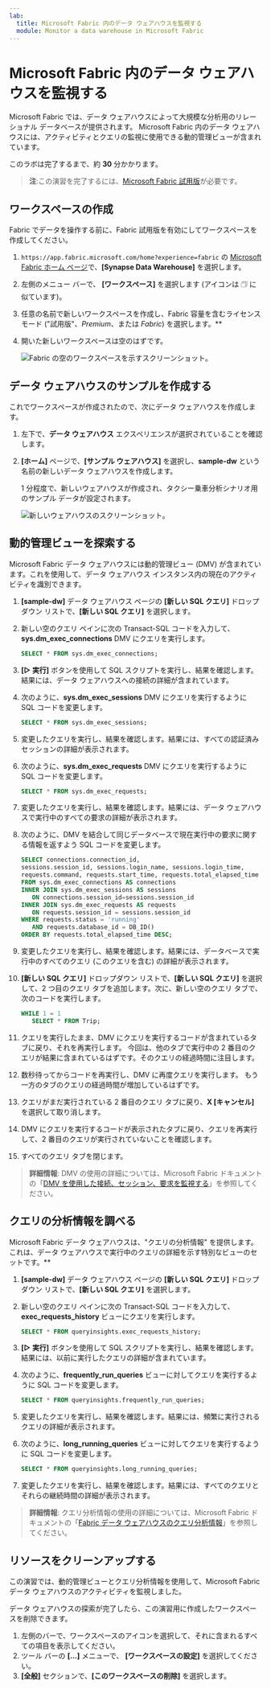 ```yaml
---
lab:
  title: Microsoft Fabric 内のデータ ウェアハウスを監視する
  module: Monitor a data warehouse in Microsoft Fabric
---
```


# Microsoft Fabric 内のデータ ウェアハウスを監視する

Microsoft Fabric では、データ ウェアハウスによって大規模な分析用のリレーショナル データベースが提供されます。 Microsoft Fabric 内のデータ ウェアハウスには、アクティビティとクエリの監視に使用できる動的管理ビューが含まれています。

このラボは完了するまで、約 **30** 分かかります。

> **注**:この演習を完了するには、[Microsoft Fabric 試用版](https://learn.microsoft.com/fabric/get-started/fabric-trial)が必要です。

## ワークスペースの作成

Fabric でデータを操作する前に、Fabric 試用版を有効にしてワークスペースを作成してください。

1. `https://app.fabric.microsoft.com/home?experience=fabric` の [Microsoft Fabric ホーム ページ](https://app.fabric.microsoft.com/home?experience=fabric)で、**[Synapse Data Warehouse]** を選択します。
1. 左側のメニュー バーで、 **[ワークスペース]** を選択します (アイコンは &#128455; に似ています)。
1. 任意の名前で新しいワークスペースを作成し、Fabric 容量を含むライセンス モード ("試用版"、*Premium*、または *Fabric*) を選択します。**
1. 開いた新しいワークスペースは空のはずです。

    ![Fabric の空のワークスペースを示すスクリーンショット。](./Images/new-workspace.png)

## データ ウェアハウスのサンプルを作成する

これでワークスペースが作成されたので、次にデータ ウェアハウスを作成します。

1. 左下で、**データ ウェアハウス** エクスペリエンスが選択されていることを確認します。
1. **[ホーム]** ページで、**[サンプル ウェアハウス]** を選択し、**sample-dw** という名前の新しいデータ ウェアハウスを作成します。

    1 分程度で、新しいウェアハウスが作成され、タクシー乗車分析シナリオ用のサンプル データが設定されます。

    ![新しいウェアハウスのスクリーンショット。](./Images/sample-data-warehouse.png)

## 動的管理ビューを探索する

Microsoft Fabric データ ウェアハウスには動的管理ビュー (DMV) が含まれています。これを使用して、データ ウェアハウス インスタンス内の現在のアクティビティを識別できます。

1. **[sample-dw]** データ ウェアハウス ページの **[新しい SQL クエリ]** ドロップダウン リストで、**[新しい SQL クエリ]** を選択します。
1. 新しい空のクエリ ペインに次の Transact-SQL コードを入力して、**sys.dm_exec_connections** DMV にクエリを実行します。

    ```sql
   SELECT * FROM sys.dm_exec_connections;
    ```

1. **[&#9655; 実行]** ボタンを使用して SQL スクリプトを実行し、結果を確認します。結果には、データ ウェアハウスへの接続の詳細が含まれています。
1. 次のように、**sys.dm_exec_sessions** DMV にクエリを実行するように SQL コードを変更します。

    ```sql
   SELECT * FROM sys.dm_exec_sessions;
    ```

1. 変更したクエリを実行し、結果を確認します。結果には、すべての認証済みセッションの詳細が表示されます。
1. 次のように、**sys.dm_exec_requests** DMV にクエリを実行するように SQL コードを変更します。

    ```sql
   SELECT * FROM sys.dm_exec_requests;
    ```

1. 変更したクエリを実行し、結果を確認します。結果には、データ ウェアハウスで実行中のすべての要求の詳細が表示されます。
1. 次のように、DMV を結合して同じデータベースで現在実行中の要求に関する情報を返すよう SQL コードを変更します。

    ```sql
   SELECT connections.connection_id,
    sessions.session_id, sessions.login_name, sessions.login_time,
    requests.command, requests.start_time, requests.total_elapsed_time
   FROM sys.dm_exec_connections AS connections
   INNER JOIN sys.dm_exec_sessions AS sessions
       ON connections.session_id=sessions.session_id
   INNER JOIN sys.dm_exec_requests AS requests
       ON requests.session_id = sessions.session_id
   WHERE requests.status = 'running'
       AND requests.database_id = DB_ID()
   ORDER BY requests.total_elapsed_time DESC;
    ```

1. 変更したクエリを実行し、結果を確認します。結果には、データベースで実行中のすべてのクエリ (このクエリを含む) の詳細が表示されます。
1. **[新しい SQL クエリ]** ドロップダウン リストで、**[新しい SQL クエリ]** を選択して、2 つ目のクエリ タブを追加します。次に、新しい空のクエリ タブで、次のコードを実行します。

    ```sql
   WHILE 1 = 1
       SELECT * FROM Trip;
    ```

1. クエリを実行したまま、DMV にクエリを実行するコードが含まれているタブに戻り、それを再実行します。 今回は、他のタブで実行中の 2 番目のクエリが結果に含まれているはずです。そのクエリの経過時間に注目します。
1. 数秒待ってからコードを再実行し、DMV に再度クエリを実行します。 もう一方のタブのクエリの経過時間が増加しているはずです。
1. クエリがまだ実行されている 2 番目のクエリ タブに戻り、**X [キャンセル]** を選択して取り消します。
1. DMV にクエリを実行するコードが表示されたタブに戻り、クエリを再実行して、2 番目のクエリが実行されていないことを確認します。
1. すべてのクエリ タブを閉じます。

> **詳細情報**: DMV の使用の詳細については、Microsoft Fabric ドキュメントの「[DMV を使用した接続、セッション、要求を監視する](https://learn.microsoft.com/fabric/data-warehouse/monitor-using-dmv)」を参照してください。

## クエリの分析情報を調べる

Microsoft Fabric データ ウェアハウスは、"クエリの分析情報" を提供します。これは、データ ウェアハウスで実行中のクエリの詳細を示す特別なビューのセットです。**

1. **[sample-dw]** データ ウェアハウス ページの **[新しい SQL クエリ]** ドロップダウン リストで、**[新しい SQL クエリ]** を選択します。
1. 新しい空のクエリ ペインに次の Transact-SQL コードを入力して、**exec_requests_history** ビューにクエリを実行します。

    ```sql
   SELECT * FROM queryinsights.exec_requests_history;
    ```

1. **[&#9655; 実行]** ボタンを使用して SQL スクリプトを実行し、結果を確認します。結果には、以前に実行したクエリの詳細が含まれています。
1. 次のように、**frequently_run_queries** ビューに対してクエリを実行するように SQL コードを変更します。

    ```sql
   SELECT * FROM queryinsights.frequently_run_queries;
    ```

1. 変更したクエリを実行し、結果を確認します。結果には、頻繁に実行されるクエリの詳細が表示されます。
1. 次のように、**long_running_queries** ビューに対してクエリを実行するように SQL コードを変更します。

    ```sql
   SELECT * FROM queryinsights.long_running_queries;
    ```

1. 変更したクエリを実行し、結果を確認します。結果には、すべてのクエリとそれらの継続時間の詳細が表示されます。

> **詳細情報**: クエリ分析情報の使用の詳細については、Microsoft Fabric ドキュメントの「[Fabric データ ウェアハウスのクエリ分析情報](https://learn.microsoft.com/fabric/data-warehouse/query-insights)」を参照してください。


## リソースをクリーンアップする

この演習では、動的管理ビューとクエリ分析情報を使用して、Microsoft Fabric データ ウェアハウスのアクティビティを監視しました。

データ ウェアハウスの探索が完了したら、この演習用に作成したワークスペースを削除できます。

1. 左側のバーで、ワークスペースのアイコンを選択して、それに含まれるすべての項目を表示してください。
2. ツール バーの **[...]** メニューで、 **[ワークスペースの設定]** を選択してください。
3. **[全般]** セクションで、**[このワークスペースの削除]** を選択します。
